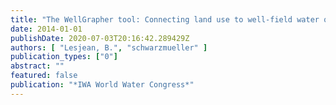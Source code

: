 ```yaml
---
title: "The WellGrapher tool: Connecting land use to well-field water quality"
date: 2014-01-01
publishDate: 2020-07-03T20:16:42.289429Z
authors: [ "Lesjean, B.", "schwarzmueller" ]
publication_types: ["0"]
abstract: ""
featured: false
publication: "*IWA World Water Congress*"
---
```



